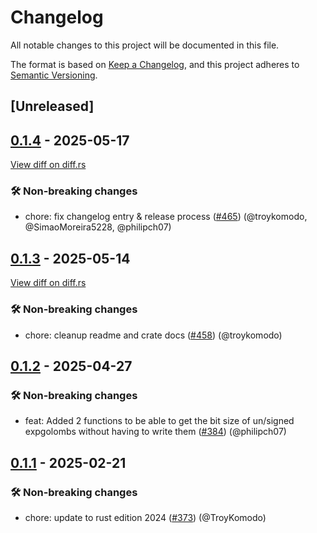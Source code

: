 # Changelog

<!--
This file is automatically generated by our release process.
DO NOT edit it directly.
If you want to add a change log entry for this package,
please create a new file in /changes.d/<pr-number>.toml
Refer to the [README.md](/changes.d/README.md) for more information.
-->

All notable changes to this project will be documented in this file.

The format is based on [Keep a Changelog](https://keepachangelog.com/en/1.0.0/),
and this project adheres to [Semantic Versioning](https://semver.org/spec/v2.0.0.html).

## [Unreleased]

## [0.1.4](https://github.com/ScuffleCloud/scuffle/releases/tag/scuffle-expgolomb-v0.1.4) - 2025-05-17

[View diff on diff.rs](https://diff.rs/scuffle-expgolomb/0.1.3/scuffle-expgolomb/0.1.4/Cargo.toml)

### 🛠️ Non-breaking changes

- chore: fix changelog entry & release process ([#465](https://github.com/scufflecloud/scuffle/pull/465)) (@troykomodo, @SimaoMoreira5228, @philipch07)

## [0.1.3](https://github.com/ScuffleCloud/scuffle/releases/tag/scuffle-expgolomb-v0.1.3) - 2025-05-14

[View diff on diff.rs](https://diff.rs/scuffle-expgolomb/0.1.2/scuffle-expgolomb/0.1.3/Cargo.toml)

### 🛠️ Non-breaking changes

- chore: cleanup readme and crate docs ([#458](https://github.com/scufflecloud/scuffle/pull/458)) (@troykomodo)

## [0.1.2](https://github.com/ScuffleCloud/scuffle/releases/tag/scuffle-expgolomb-v0.1.2) - 2025-04-27

### 🛠️ Non-breaking changes

- feat: Added 2 functions to be able to get the bit size of un/signed expgolombs without having to write them ([#384](https://github.com/scufflecloud/scuffle/pull/384)) (@philipch07)

## [0.1.1](https://github.com/ScuffleCloud/scuffle/releases/tag/scuffle-expgolomb-v0.1.1) - 2025-02-21

### 🛠️ Non-breaking changes

- chore: update to rust edition 2024 ([#373](https://github.com/scufflecloud/scuffle/pull/373)) (@TroyKomodo)
